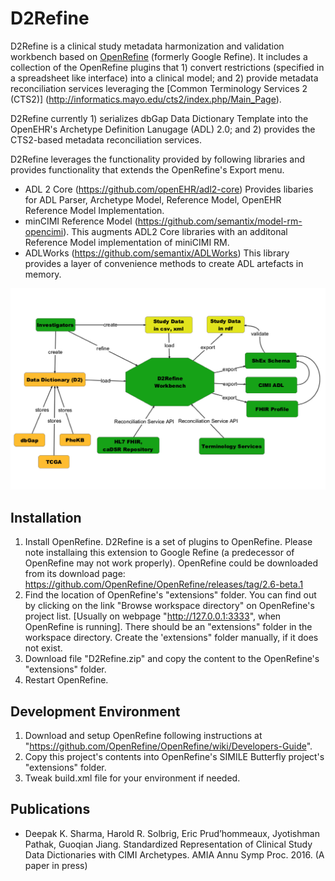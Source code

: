 # D2Refine
D2Refine is a clinical study metadata harmonization and validation workbench based on [OpenRefine](http://openrefine.org/) (formerly Google Refine).  It includes a collection of the OpenRefine plugins that 1) convert restrictions (specified in a spreadsheet like interface) into a clinical model; and 2) provide metadata reconciliation services leveraging the [Common Terminology Services 2 (CTS2)] (http://informatics.mayo.edu/cts2/index.php/Main_Page).  

D2Refine currently 1) serializes dbGap Data Dictionary Template into the OpenEHR's Archetype Definition Lanugage (ADL) 2.0; and 2) provides the CTS2-based metadata reconciliation services.

D2Refine leverages the functionality provided by following libraries and provides functionality that extends the OpenRefine's Export menu.

* ADL 2 Core (https://github.com/openEHR/adl2-core)
Provides libaries for ADL Parser, Archetype Model, Reference Model, OpenEHR Reference Model Implementation.
* minCIMI Reference Model (https://github.com/semantix/model-rm-opencimi). 
This augments ADL2 Core libraries with an additonal Reference Model implementation of miniCIMI RM.
* ADLWorks (https://github.com/semantix/ADLWorks)
This library provides a layer of convenience methods to create ADL artefacts in memory.

![alt tag](https://github.com/caCDE-QA/D2Refine/blob/master/docs/img/D2Refine.png)

## Installation

1. Install OpenRefine. D2Refine is a set of plugins to OpenRefine. Please note installaing this extension to Google Refine (a predecessor of OpenRefine may not work properly). OpenRefine could be downloaded from its download page: https://github.com/OpenRefine/OpenRefine/releases/tag/2.6-beta.1
2. Find the location of OpenRefine's "extensions" folder. You can find out by clicking on the link "Browse workspace directory" on OpenRefine's project list. [Usually on webpage "http://127.0.0.1:3333", when OpenRefine is running].  There should be an "extensions" folder in the workspace directory. Create the 'extensions" folder manually, if it does not exist.
3. Download file "D2Refine.zip" and copy the content to the OpenRefine's "extensions" folder.
4. Restart OpenRefine.

## Development Environment

1. Download and setup OpenRefine following instructions at "https://github.com/OpenRefine/OpenRefine/wiki/Developers-Guide".
2. Copy this project's contents into OpenRefine's SIMILE Butterfly project's "extensions" folder.
3. Tweak build.xml file for your environment if needed.

## Publications
* Deepak K. Sharma, Harold R. Solbrig, Eric Prud’hommeaux, Jyotishman Pathak, Guoqian Jiang. Standardized Representation of Clinical Study Data Dictionaries with CIMI Archetypes. AMIA Annu Symp Proc. 2016. (A paper in press)
